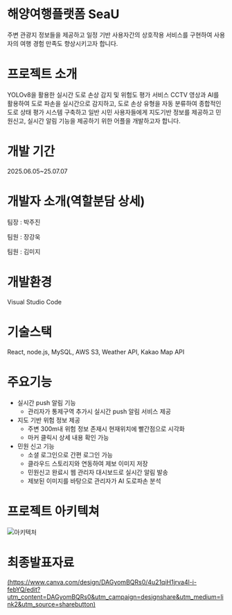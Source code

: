 # 해양여행플랫폼 SeaU
주변 관광지 정보들을 제공하고 일정 기반 사용자간의 상호작용 서비스를 구현하여 사용자의 여행 경험 만족도 향상시키고자 합니다.

# 프로젝트 소개
YOLOv8을 활용한 실시간 도로 손상 감지 및 위험도 평가 서비스 CCTV 영상과 AI를 활용하여 도로 파손을 실시간으로 감지하고, 도로 손상 유형을 자동 분류하여 종합적인 도로 상태 평가 시스템 구축하고 일반 시민 사용자들에게 지도기반 정보를 제공하고 민원신고, 실시간 알림 기능을 제공하기 위한 어플을 개발하고자 합니다.

# 개발 기간
2025.06.05~25.07.07

# 개발자 소개(역할분담 상세)
팀장 : 박주진

팀원 : 장강욱

팀원 : 김미지

# 개발환경
Visual Studio Code

# 기술스택
React, node.js, MySQL, AWS S3, Weather API, Kakao Map API

# 주요기능
+ 실시간 push 알림 기능
    + 관리자가 통제구역 추가시 실시간 push 알림 서비스 제공
+ 지도 기반 위험 정보 제공
    + 주변 300m내 위험 정보 존재시 현재위치에 빨간점으로 시각화
    + 마커 클릭시 상세 내용 확인 가능
+ 민원 신고 기능
    + 소셜 로그인으로 간편 로그인 가능
    + 클라우드 스토리지와 연동하여 제보 이미지 저장
    + 민원신고 완료시 웹 관리자 대시보드로 실시간 알림 발송
    + 제보된 이미지를 바탕으로 관리자가 AI 도로파손 분석
      
# 프로젝트 아키텍쳐
![아키텍처]([https://github.com/2025-SMHRD-SW-BigData/DevMour/blob/master/%EC%95%84%ED%82%A4%ED%85%8D%EC%B2%98.jpg?raw=true](https://github.com/2025-SMHRD-SW-BigData/GitTestTeamRose/blob/master/%EC%95%84%ED%82%A4%ED%85%8D%EC%B2%98.jpg?raw=true))

# 최종발표자료
[(https://www.canva.com/design/DAGyomBQRs0/4u21qiH1jrva4l-i-febYQ/edit?utm_content=DAGyomBQRs0&utm_campaign=designshare&utm_medium=link2&utm_source=sharebutton)](https://docs.google.com/presentation/d/1cDwJQchbxFeGGA4XmBWBxqWM-ZvOxXKc82-aXK1iKWQ/edit?slide=id.g36d24c68ce2_1_497#slide=id.g36d24c68ce2_1_497)
